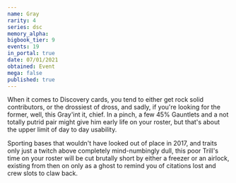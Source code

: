 ```yaml
---
name: Gray
rarity: 4
series: dsc
memory_alpha:
bigbook_tier: 9
events: 19
in_portal: true
date: 07/01/2021
obtained: Event
mega: false
published: true
---
```


When it comes to Discovery cards, you tend to either get rock solid contributors, or the drossiest of dross, and sadly, if you're looking for the former, well, this Gray'int it, chief. In a pinch, a few 45% Gauntlets and a not totally putrid pair might give him early life on your roster, but that's about the upper limit of day to day usability.

Sporting bases that wouldn't have looked out of place in 2017, and traits only just a twitch above completely mind-numbingly dull, this poor Trill's time on your roster will be cut brutally short by either a freezer or an airlock, existing from then on only as a ghost to remind you of citations lost and crew slots to claw back.
